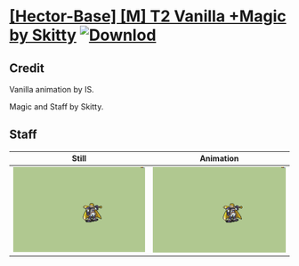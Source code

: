 # [\[Hector-Base\] \[M\] T2 Vanilla +Magic by Skitty](./) [![Downlod](https://img.shields.io/badge/Download--red?style=social&logo=github)](https://minhaskamal.github.io/DownGit/#/home?url=https://github.com/Klokinator/FE-Repo/tree/main/Battle%20Animations%2FLords%20-%20FE6%2C%20FE7%20Types%2F%5BHector-Base%5D%20%5BM%5D%20T2%20Vanilla%20%2BMagic%20by%20Skitty%2F7.%20Staff)

## Credit

Vanilla animation by IS.

Magic and Staff by Skitty.

## Staff

| Still | Animation |
| :---: | :-------: |
| ![Staff still](./Staff_000.png) | ![Staff animation](./Staff.gif) |
